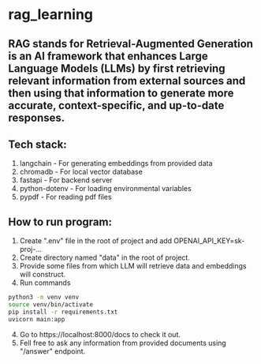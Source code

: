 # rag_learning


## RAG stands for Retrieval-Augmented Generation is an AI framework that enhances Large Language Models (LLMs) by first retrieving relevant information from external sources and then using that information to generate more accurate, context-specific, and up-to-date responses.


## Tech stack:
1. langchain - For generating embeddings from provided data
2. chromadb - For local vector database
3. fastapi - For backend server
4. python-dotenv - For loading environmental variables
5. pypdf - For reading pdf files



## How to run program:
1. Create ".env" file in the root of project and add OPENAI_API_KEY=sk-proj-...
2. Create directory named "data" in the root of project.
3. Provide some files from which LLM will retrieve data and embeddings will construct.
4. Run commands
```bash
python3 -m venv venv
source venv/bin/activate
pip install -r requirements.txt
uvicorn main:app
```
4. Go to https://localhost:8000/docs to check it out.
5. Fell free to ask any information from provided documents using "/answer" endpoint.

